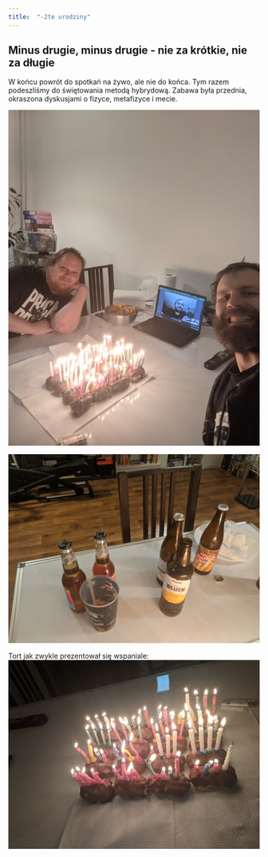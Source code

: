 ```yaml
---
title:  "-2te urodziny"
---
```


## Minus drugie, minus drugie - nie za krótkie, nie za długie

W końcu powrót do spotkań na żywo, ale nie do końca. Tym razem podeszliśmy do świętowania metodą hybrydową. Zabawa była przednia, okraszona dyskusjami o fizyce, metafizyce i mecie.

![Uczestnicy spotkania](/assets/-2_participants.jpg)

![Zaopatrzenie](/assets/-2_drinks.jpg)

Tort jak zwykle prezentował się wspaniale: ![Tort](/assets/-2_cake.jpg)